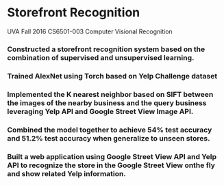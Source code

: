 # Storefront Recognition 
UVA Fall 2016 CS6501-003 Computer Visional Recognition 
### Constructed a storefront recognition system based on the combination of supervised and unsupervised learning.
### Trained AlexNet using Torch based on Yelp Challenge dataset
### Implemented the K nearest neighbor based on SIFT between the images of the nearby business and the query business leveraging Yelp API and Google Street View Image API.
### Combined the model together to achieve 54% test accuracy and 51.2% test accuracy when generalize to unseen stores.
### Built a web application using Google Street View API and Yelp API to recognize the store in the Google Street View onthe fly and show related Yelp information.
